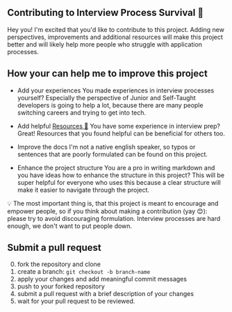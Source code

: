 ## Contributing to Interview Process Survival :unicorn:

Hey you! I'm excited that you'd like to contribute to this project. 
Adding new perspectives, improvements and additional resources will make this project better
and will likely help more people who struggle with application processes.


## How your can help me to improve this project

+ Add your experiences
  You made experiences in interview processes yourself? Especially the perspective of Junior and Self-Taught developers
  is going to help a lot, because there are many people switching careers and trying to get into tech.

+ Add helpful [Resources :hammer:](/7_RESOURCES)
  You have some experience in interview prep? Great! Resources that you found helpful can be beneficial for others too.
  
+ Improve the docs
  I'm not a native english speaker, so typos or sentences that are poorly formulated can be found on this project.
  
+ Enhance the project structure
  You are a pro in writing markdown and you have ideas how to enhance the structure in this project? This will
  be super helpful for everyone who uses this because a clear structure will make it easier to navigate through the project.

:bulb: The most important thing is, that this project is meant to encourage and empower people, 
so if you think about making a contribution (yay :blush:): please try to avoid discouraging formulation.
Interview processes are hard enough, we don't want to put people down.


## Submit a pull request

0. fork the repository and clone
1. create a branch: `git checkout -b branch-name`
2. apply your changes and add meaningful commit messages
3. push to your forked repository
4. submit a pull request with a brief description of your changes
5. wait for your pull request to be reviewed.

